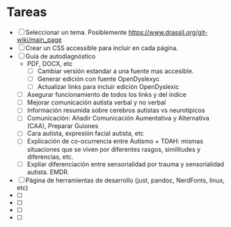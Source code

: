 # Tareas

- [ ] Seleccionar un tema. Posiblemente https://www.drassil.org/git-wiki/main_page
- [ ] Crear un CSS accessible para incluir en cada página.
- [ ] Guía de autodiagnóstico
    - PDF, DOCX, etc
	    - [ ] Cambiar versión estandar a una fuente mas accesible.
	    - [ ] Generar edición con fuente OpenDyslexyc
	    - [ ] Actualizar links para incluir edición OpenDyslexic
    - [ ] Asegurar funcionamiento de todos los links y del índice
	- [ ] Mejorar comunicación autista verbal y no verbal
	- [ ] Información resumida sobre cerebros autistas vs neurotípicos
	- [ ] Comunicación: Añadir Comunicación Aumentativa y Alternativa (CAA), Preparar Guiones
    - [ ] Cara autista, expresión facial autista, etc
    - [ ] Explicación de co-ocurrencia entre Autismo + TDAH: mismas situaciones que se viven por diferentes rasgos, similitudes y diferencias, etc.
    - [ ] Expliar diferenciación entre sensorialidad por trauma y sensorialidad autista. EMDR.
- [ ] Página de herramientas de desarrollo (just, pandoc, NerdFonts, linux, etc)
- [ ]
- [ ]
- [ ]
- [ ]
